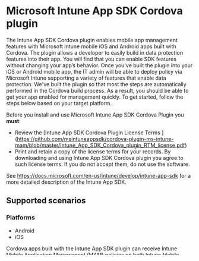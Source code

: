 ﻿# Microsoft Intune App SDK Cordova plugin 

The Intune App SDK Cordova plugin enables mobile app management features with Microsoft Intune mobile iOS and Android apps built with Cordova. The plugin allows a developer to easily build in data protection features into their app. You will find that you can enable SDK features without changing your app’s behavior. Once you've built the plugin into your iOS or Android mobile app, the IT admin will be able to deploy policy via Microsoft Intune supporting a variety of features that enable data protection. We've built the plugin so that most the steps are automatically performed in the Cordova build process. As a result, you should be able to get your app enabled for management quickly. To get started, follow the steps below based on your target platform.

Before you install and use Microsoft Intune App SDK Cordova Plugin you **must**:
* Review the [Intune App SDK Cordova Plugin License Terms ] (https://github.com/msintuneappsdk/cordova-plugin-ms-intune-mam/blob/master/Intune_App_SDK_Cordova_plugin_RTM_license.pdf) 
* Print and retain a copy of the license terms for your records.
By downloading and using Intune App SDK Cordova plugin you agree to such license terms.  If you do not accept them, do not use the software.

See https://docs.microsoft.com/en-us/intune/develop/intune-app-sdk for a more detailed description of the Intune App SDK.

## Supported scenarios

### Platforms
* Android
* iOS

Cordova apps built with the Intune App SDK plugin can receive Intune Mobile Application Management (MAM) policies on both Intune Mobile Device Management (MDM) enrolled devices and unenrolled devices. If the device is not MDM-enrolled, the app will prompt the user to authenticate with an Intune-licensed account upon launch. The app will receive Intune MAM policy set by the IT administrator of that account upon successful authentication.

## Prerequisites
### Android
* The latest Microsoft Intune Company Portal app must always be used.

### iOS
* The latest Microsoft Intune Company Portal app must be used for MDM features but not for "MAM without enrollment".
* Version >0.8.0 of the cordova-plugin-ms-adal plugin is required. 
  * Note that due to bug the filed at https://issues.apache.org/jira/browse/CB-6227?jql=text%20~%20%22plugin%20dependency%22, apps that already have the plugin dependency will not upgrade the plugin to the requested version.

## Quick start
1. `cordova plugin remove cordova-plugin-ms-adal` (if you have an older version of ADAL in your app)
2. `cordova plugin add cordova-plugin-ms-intune-mam`

## How to build the plugin into your iOS mobile app
There are a number of steps that need to be performed for your app to be Intune MAM enabled. For convenience, these steps are performed automatically in the Cordova build process as a pre-build hook. As a result, the automated steps will modify your `*.pbxproj` and `*-Info.plist`, as well as your `*.entitlements` files that are associated with a project configuration. If your project doesn't contain an entitlements file, the plugin will create one automatically.

This setup only supports a single target and will perform the configuration on the first target found if there are multiple targets. If the process fails, make sure that your project's xcodeproj is `[name].xcodeproject` where `[name]` is the value defined in `config.xml` and that your project uses the standard Cordova app folder structure.

## How to build the plugin into your Android mobile app
Import this plugin with the latest Cordova tools. The plugin will be automatically invoked as an `after_compile` step.

The plugin will create a MAM enabled version of a built apk (API greater than or equal to 14) at the end of the build process. The build output will contain a `[Project]-intunewrapped-[Build_Configuration].apk` (e.g. `android-intunewrapped-debug.apk`).

The plugin only supports gradle builds.

Due to a Cordova bug (https://issues.apache.org/jira/browse/CB-9434) that causes certain Cordova hooks to be ignored on `cordova run`, to run the wrapped app from the command line, you must do the following:
```
$ cordova build
$ cordova run --nobuild
```


### Signing your Android app
To add signing information to the wrapped apk, modify `build.json` as you normally would for adding signing information. e.g.
```
{
  "android": {
    "release": {
      "keystore": "your.keystore",
      "storePassword": "yourpassword",
      "alias": "youralias",
      "password" : "yourpassword",
      "keystoreType": ""
    }
  }
}
```

### Build for use with the Intune MAM test app for Android
Add `android:testOnly="true"` to the application node of the `AndroidManifest.xml` file.

Cordova 6.x.x:
In `[PROJECT_ROOT]/platforms/android/cordova/lib/Adb.js`, change line 60 from
```
var args = ['-s', target, 'install'];
```
to
```
var args = ['-s', target, 'install', '-t'];
```

The effect of this is to run `adb install` with the "-t" flag since `testOnly` apps are not installable without it.

### Debugging from Visual Studio
After launching the app for the first time you should see a dialog notifying you that the app is managed by Intune. Hit "Don't show again" and click the debug/run button again from VS for breakpoints to be hit.

## Known Limitations
### Android
* Multi-Dex support is incomplete.
* App must be target Android 4.0 or above.

### iOS
* Whenever you modify the list of UTI’s under the CFBundleDocumentTypes node of the Info.plist file, you must clear the Intune UTI’s in the Imported UTI’s section of the same plist file (UTImportedTypeDeclarations node) before building again. All of the Intune UTI’s will start with the prefix com.microsoft.intune.mam
* If you want to remove the Intune plugin from your Cordova project, you must also remove the ios platform and re-add it to undo some of the Intune configuration in the xcodeproj and plist